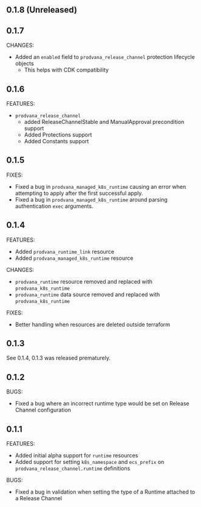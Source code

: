 ## 0.1.8 (Unreleased)

## 0.1.7

CHANGES:
  - Added an `enabled` field to `prodvana_release_channel` protection lifecycle objects
    - This helps with CDK compatibility 

## 0.1.6

FEATURES:
 - `prodvana_release_channel`
   - added ReleaseChannelStable and ManualApproval precondition support
   - Added Protections support
   - Added Constants support

## 0.1.5

FIXES:
 - Fixed a bug in `prodvana_managed_k8s_runtime` causing an error when attempting to apply after the first successful apply.
 - Fixed a bug in `prodvana_managed_k8s_runtime` around parsing authentication `exec` arguments.

## 0.1.4

FEATURES:
- Added `prodvana_runtime_link` resource
- Added `prodvana_managed_k8s_runtime` resource

CHANGES:
- `prodvana_runtime` resource removed and replaced with `prodvana_k8s_runtime`
- `prodvana_runtime` data source removed and replaced with `prodvana_k8s_runtime`

FIXES:
- Better handling when resources are deleted outside terraform

## 0.1.3

See 0.1.4, 0.1.3 was released prematurely.

## 0.1.2

BUGS:
- Fixed a bug where an incorrect runtime type would be set on Release Channel configuration

## 0.1.1

FEATURES:
- Added initial alpha support for `runtime` resources
- Added support for setting `k8s_namespace` and `ecs_prefix` on `prodvana_release_channel.runtime` definitions

BUGS:
- Fixed a bug in validation when setting the type of a Runtime attached to a Release Channel
